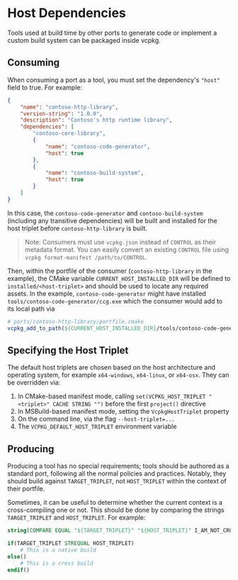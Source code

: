 # Host Dependencies

Tools used at build time by other ports to generate code or implement a custom build system can be packaged inside vcpkg.

## Consuming

When consuming a port as a tool, you must set the dependency's `"host"` field to true. For example:
```json
{
    "name": "contoso-http-library",
    "version-string": "1.0.0",
    "description": "Contoso's http runtime library",
    "dependencies": [
        "contoso-core-library",
        {
            "name": "contoso-code-generator",
            "host": true
        },
        {
            "name": "contoso-build-system",
            "host": true
        }
    ]
}
```
In this case, the `contoso-code-generator` and `contoso-build-system` (including any transitive dependencies) will be built and installed for the host triplet before `contoso-http-library` is built.

>Note: Consumers must use `vcpkg.json` instead of `CONTROL` as their metadata format. You can easily convert an existing `CONTROL` file using `vcpkg format-manifest /path/to/CONTROL`.

Then, within the portfile of the consumer (`contoso-http-library` in the example), the CMake variable `CURRENT_HOST_INSTALLED_DIR` will be defined to `installed/<host-triplet>` and should be used to locate any required assets. In the example, `contoso-code-generator` might have installed `tools/contoso-code-generator/ccg.exe` which the consumer would add to its local path via
```cmake
# ports/contoso-http-library/portfile.cmake
vcpkg_add_to_path(${CURRENT_HOST_INSTALLED_DIR}/tools/contoso-code-generator)
```

## Specifying the Host Triplet

The default host triplets are chosen based on the host architecture and operating system, for example `x64-windows`, `x64-linux`, or `x64-osx`. They can be overridden via:

1. In CMake-based manifest mode, calling `set(VCPKG_HOST_TRIPLET "<triplet>" CACHE STRING "")` before the first `project()` directive
2. In MSBuild-based manifest mode, setting the `VcpkgHostTriplet` property
3. On the command line, via the flag `--host-triplet=...`
4. The `VCPKG_DEFAULT_HOST_TRIPLET` environment variable

## Producing

Producing a tool has no special requirements; tools should be authored as a standard port, following all the normal policies and practices. Notably, they should build against `TARGET_TRIPLET`, not `HOST_TRIPLET` within the context of their portfile.

Sometimes, it can be useful to determine whether the current context is a cross-compiling one or not. This should be done by comparing the strings `TARGET_TRIPLET` and `HOST_TRIPLET`. For example:

```cmake
string(COMPARE EQUAL "${TARGET_TRIPLET}" "${HOST_TRIPLET}" I_AM_NOT_CROSSCOMPILING)

if(TARGET_TRIPLET STREQUAL HOST_TRIPLET)
    # This is a native build
else()
    # This is a cross build
endif()
```

